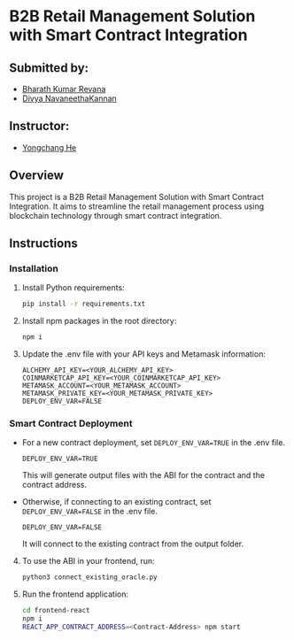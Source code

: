 
# B2B Retail Management Solution with Smart Contract Integration

## Submitted by:
- [Bharath Kumar Revana](https://github.com/IbsanjU)
- [Divya NavaneethaKannan](https://github.com/divyakn195)

## Instructor:
- [Yongchang He](https://github.com/hyc0812)

## Overview
This project is a B2B Retail Management Solution with Smart Contract Integration. It aims to streamline the retail management process using blockchain technology through smart contract integration.

## Instructions

### Installation
1. Install Python requirements:
   ```bash
   pip install -r requirements.txt
   ```

2. Install npm packages in the root directory:
   ```bash
   npm i
   ```

3. Update the .env file with your API keys and Metamask information:
   ```env
   ALCHEMY_API_KEY=<YOUR_ALCHEMY_API_KEY>
   COINMARKETCAP_API_KEY=<YOUR_COINMARKETCAP_API_KEY>
   METAMASK_ACCOUNT=<YOUR_METAMASK_ACCOUNT>
   METAMASK_PRIVATE_KEY=<YOUR_METAMASK_PRIVATE_KEY>
   DEPLOY_ENV_VAR=FALSE
   ```

### Smart Contract Deployment
- For a new contract deployment, set `DEPLOY_ENV_VAR=TRUE` in the .env file.
   ```env
   DEPLOY_ENV_VAR=TRUE
   ```
   This will generate output files with the ABI for the contract and the contract address.

- Otherwise, if connecting to an existing contract, set `DEPLOY_ENV_VAR=FALSE` in the .env file.
   ```env
   DEPLOY_ENV_VAR=FALSE
   ```
   It will connect to the existing contract from the output folder.

4. To use the ABI in your frontend, run:
   ```bash
   python3 connect_existing_oracle.py
   ```

5. Run the frontend application:
   ```bash
   cd frontend-react
   npm i
   REACT_APP_CONTRACT_ADDRESS=<Contract-Address> npm start
   ```
